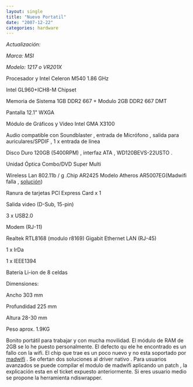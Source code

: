 ```yaml
---
layout: single
title: "Nuevo Portatil"
date: "2007-12-22"
categories: hardware
---
```


_Actualización:_

_Marca: MSI_

_Modelo: 1217 o VR201X_

Procesador y Intel Celeron M540 1.86 GHz

Intel GL960+ICH8-M Chipset

Memoria de Sistema 1GB DDR2 667 + Modulo 2GB DDR2 667 DMT

Pantalla 12.1" WXGA

Módulo de Gráficos y Vídeo Intel GMA X3100

Audio compatible con Soundblaster , entrada de Micrófono , salida para auriculares/SPDIF , 1 x entrada de línea

Disco Duro 120GB (5400RPM) , interfaz ATA , WD120BEVS-22USTO .

Unidad Óptica Combo/DVD Super Multi

Wireless Lan 802.11b / g .Chip AR2425 Modelo Atheros AR5007EG(Madwifi falla , [solución](https://madwifi.org/ticket/1679))

Ranura de tarjetas PCI Express Card x 1

Salida video (D-Sub, 15-pin)

3 x USB2.0

Modem (RJ-11)

Realtek RTL8168 (modulo r8169) Gigabit Ethernet LAN (RJ-45)

1 x IrDa

1 x IEEE1394

Batería Li-ion de 8 celdas

Dimensiones:

Ancho 303 mm

Profundidad 225 mm

Altura 28-30 mm

Peso aprox. 1.9KG

Bonito portátil para trabajar y con mucha movilidad. El módulo de RAM de 2GB se lo he puesto personalmente. El defecto qu ele he encontrado es un fallo con la wifi. El chip que trae es un poco nuevo y no esta soportado por [madwifi](https://www.madwifi.org) . Se ofertan dos soluciones al driver nativo . Para usuarios avanzados se puede compilar el modulo de madwifi aplicando un patch , la explicación esta en el ticket expuesto anteriormente. Si eres usuario medio se propone la herramienta ndiswrapper.
